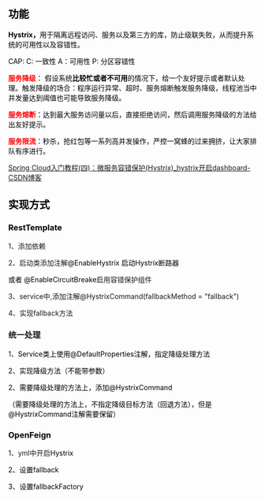 ## <font style="color:rgb(0, 0, 0);">功能</font>
**<font style="color:rgb(0, 0, 0);">Hystrix，</font>**<font style="color:rgb(0, 0, 0);">用于隔离远程访问、服务以及第三方的库，防止级联失败，从而提升系统的可用性以及容错性。</font>

<font style="color:rgb(0, 0, 0);">CAP:	C: 一致性		 A：可用性	P: 分区容错性</font>

**<font style="color:red;">服务降级</font>**<font style="color:rgb(0, 0, 0);">： 假设系统</font>**<font style="color:rgb(0, 0, 0);">比较忙或者不可用</font>**<font style="color:rgb(0, 0, 0);">的情况下，给一个友好提示或者默认处理。触发降级的场合：程序运行异常、超时、服务熔断触发服务降级，线程池当中并发量达到阈值也可能导致服务降级。</font>

**<font style="color:red;">服务熔断</font>**<font style="color:rgb(0, 0, 0);">：达到最大服务访问量以后，直接拒绝访问，然后调用服务降级的方法给出友好提示。</font>

**<font style="color:red;">服务限流</font>**<font style="color:rgb(0, 0, 0);">：秒杀，抢红包等一系列高并发操作，严控一窝蜂的过来拥挤，让大家排队有序进行。</font>

[Spring Cloud入门教程(四)：微服务容错保护(Hystrix)_hystrix开启dashboard-CSDN博客](https://blog.csdn.net/2301_79354153/article/details/134642873)

## <font style="color:rgb(0, 0, 0);">实现方式</font>
### **<font style="color:rgb(0, 0, 0);">RestTemplate</font>**
1、添加依赖

2、启动类添加注解<font style="color:rgb(0, 0, 0);">@EnableHystrix</font><font style="color:rgb(0, 0, 0);"> 启动Hystrix断路器</font>

<font style="color:rgb(0, 0, 0);">或者 </font><font style="color:rgb(0, 0, 0);">@EnableCircuitBreake</font>启用容错保护组件

3、service中,添加注解@HystrixCommand(fallbackMethod = "fallback")

4、实现fallback方法

### 统一处理
1、<font style="color:rgb(0, 0, 0);">Service类上使用@DefaultProperties注解，指定降级处理方法</font>

<font style="color:rgb(0, 0, 0);">2、实现降级方法（不能带参数）</font>

<font style="color:rgb(0, 0, 0);">2、需要降级处理的方法上，添加@HystrixCommand</font>

<font style="color:rgb(0, 0, 0);">（需要降级处理的方法上，不指定降级目标方法（回退方法），但是@HystrixCommand注解需要保留）</font>

### <font style="color:rgb(0, 0, 0);">OpenFeign</font>
1、yml中开启<font style="color:rgb(0, 0, 0);">Hystrix</font>

<font style="color:rgb(0, 0, 0);">2、设置fallback</font>

<font style="color:rgb(0, 0, 0);">3、设置fallbackFactory</font>

